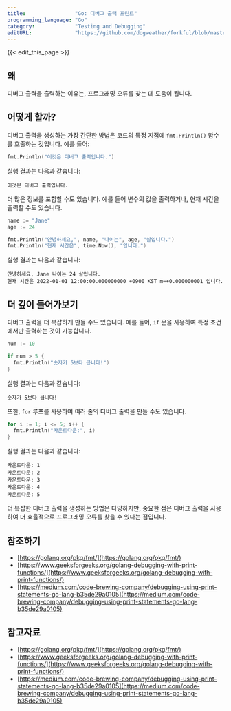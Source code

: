 ```yaml
---
title:                "Go: 디버그 출력 프린트"
programming_language: "Go"
category:             "Testing and Debugging"
editURL:              "https://github.com/dogweather/forkful/blob/master/content/ko/go/printing-debug-output.md"
---
```


{{< edit_this_page >}}

## 왜

디버그 출력을 출력하는 이유는, 프로그래밍 오류를 찾는 데 도움이 됩니다.

## 어떻게 할까?

디버그 출력을 생성하는 가장 간단한 방법은 코드의 특정 지점에 `fmt.Println()` 함수를 호출하는 것입니다. 예를 들어:

```Go
fmt.Println("이것은 디버그 출력입니다.")
```

실행 결과는 다음과 같습니다:

```
이것은 디버그 출력입니다.
```

더 많은 정보를 포함할 수도 있습니다. 예를 들어 변수의 값을 출력하거나, 현재 시간을 출력할 수도 있습니다.

```Go
name := "Jane"
age := 24

fmt.Println("안녕하세요,", name, "나이는", age, "살입니다.")
fmt.Println("현재 시간은", time.Now(), "입니다.")
```

실행 결과는 다음과 같습니다:

```
안녕하세요, Jane 나이는 24 살입니다.
현재 시간은 2022-01-01 12:00:00.000000000 +0900 KST m=+0.000000001 입니다.
```

## 더 깊이 들어가보기

디버그 출력을 더 복잡하게 만들 수도 있습니다. 예를 들어, `if` 문을 사용하여 특정 조건에서만 출력하는 것이 가능합니다.

```Go
num := 10

if num > 5 {
  fmt.Println("숫자가 5보다 큽니다!")
}
```

실행 결과는 다음과 같습니다:

```
숫자가 5보다 큽니다!
```

또한, `for` 루프를 사용하여 여러 줄의 디버그 출력을 만들 수도 있습니다.

```Go
for i := 1; i <= 5; i++ {
  fmt.Println("카운트다운:", i)
}
```

실행 결과는 다음과 같습니다:

```
카운트다운: 1
카운트다운: 2
카운트다운: 3
카운트다운: 4
카운트다운: 5
```

더 복잡한 디버그 출력을 생성하는 방법은 다양하지만, 중요한 점은 디버그 출력을 사용하여 더 효율적으로 프로그래밍 오류를 찾을 수 있다는 점입니다.

## 참조하기

- [https://golang.org/pkg/fmt/](https://golang.org/pkg/fmt/)
- [https://www.geeksforgeeks.org/golang-debugging-with-print-functions/](https://www.geeksforgeeks.org/golang-debugging-with-print-functions/)
- [https://medium.com/code-brewing-company/debugging-using-print-statements-go-lang-b35de29a0105](https://medium.com/code-brewing-company/debugging-using-print-statements-go-lang-b35de29a0105)

## 참고자료

- [https://golang.org/pkg/fmt/](https://golang.org/pkg/fmt/)
- [https://www.geeksforgeeks.org/golang-debugging-with-print-functions/](https://www.geeksforgeeks.org/golang-debugging-with-print-functions/)
- [https://medium.com/code-brewing-company/debugging-using-print-statements-go-lang-b35de29a0105](https://medium.com/code-brewing-company/debugging-using-print-statements-go-lang-b35de29a0105)